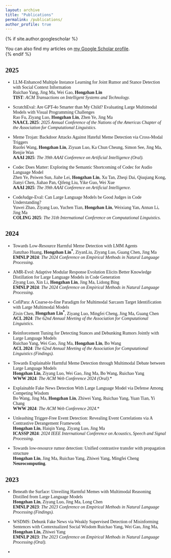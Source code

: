 ```yaml
---
layout: archive
title: "Publications"
permalink: /publications/
author_profile: true
---
```


{% if site.author.googlescholar %}
  <div class="wordwrap">You can also find my articles on <a href="{{site.author.googlescholar}}">my Google Scholar profile</a>.</div>
{% endif %}

<span style="font-family: 'euclid';">

## 2025
- LLM-Enhanced Multiple Instance Learning for Joint Rumor and Stance Detection with Social Context Information  
  Ruichao Yang, Jing Ma, Wei Gao, **Hongzhan Lin**  
  **TIST**: *ACM Transactions on Intelligent Systems and Technology.*

- ScratchEval: Are GPT-4o Smarter than My Child? Evaluating Large Multimodal Models with Visual Programming Challenges  
  Rao Fu, Ziyang Luo, **Hongzhan Lin**, Zhen Ye, Jing Ma  
  **NAACL 2025**: *2025 Annual Conference of the Nations of the Americas Chapter of the Association for Computational Linguistics.*

- Meme Trojan: Backdoor Attacks Against Hateful Meme Detection via Cross-Modal Triggers  
  Ruofei Wang, **Hongzhan Lin**, Ziyuan Luo, Ka Chun Cheung, Simon See, Jing Ma, Renjie Wan  
  **AAAI 2025**: *The 39th AAAI Conference on Artificial Intelligence (Oral).*

- Codec Does Matter: Exploring the Semantic Shortcoming of Codec for Audio Language Model  
  Zhen Ye, Peiwen Sun, Jiahe Lei, **Hongzhan Lin**, Xu Tan, Zheqi Dai, Qiuqiang Kong, Jianyi Chen, Jiahao Pan, Qifeng Liu, Yike Guo, Wei Xue  
  **AAAI 2025**: *The 39th AAAI Conference on Artificial Intelligence.*

- CodeJudge-Eval: Can Large Language Models be Good Judges in Code Understanding?  
  Yuwei Zhao, Ziyang Luo, Yuchen Tian, **Hongzhan Lin**, Weixiang Yan, Annan Li, Jing Ma  
  **COLING 2025**: *The 31th International Conference on Computational Linguistics.*

## 2024
- Towards Low-Resource Harmful Meme Detection with LMM Agents  
  Jianzhao Huang, **Hongzhan Lin<sup>\*</sup>**, ZiyanLiu, Ziyang Luo, Guang Chen, Jing Ma  
  **EMNLP 2024**: *The 2024 Conference on Empirical Methods in Natural Language Processing.*

- AMR-Evol: Adaptive Modular Response Evolution Elicits Better Knowledge Distillation for Large Language Models in Code Generation  
  Ziyang Luo, Xin Li, **Hongzhan Lin**, Jing Ma, Lidong Bing  
  **EMNLP 2024**: *The 2024 Conference on Empirical Methods in Natural Language Processing.*

- CofiPara: A Coarse-to-fine Paradigm for Multimodal Sarcasm Target Identification with Large Multimodal Models  
  Zixin Chen, **Hongzhan Lin<sup>*</sup>**, Ziyang Luo, Mingfei Cheng, Jing Ma, Guang Chen  
  **ACL 2024**: *The 62nd Annual Meeting of the Association for Computational Linguistics.*

- Reinforcement Tuning for Detecting Stances and Debunking Rumors Jointly with Large Language Models  
  Ruichao Yang, Wei Gao, Jing Ma, **Hongzhan Lin**, Bo Wang  
  **ACL 2024**: *The 62nd Annual Meeting of the Association for Computational Linguistics (Findings).*

- Towards Explainable Harmful Meme Detection through Multimodal Debate between Large Language Models  
  **Hongzhan Lin**, Ziyang Luo, Wei Gao, Jing Ma, Bo Wang, Ruichao Yang  
  **WWW 2024**: *The ACM Web Conference 2024 (Oral).**

- Explainable Fake News Detection With Large Language Model via Defense Among Competing Wisdom  
  Bo Wang, Jing Ma, **Hongzhan Lin**, Zhiwei Yang, Ruichao Yang, Yuan Tian, Yi Chang  
  **WWW 2024**: *The ACM Web Conference 2024.**

- Unleashing Trigger-Free Event Detection: Revealing Event Correlations via A Contrastive Derangement Framework  
  **Hongzhan Lin**, Haiqin Yang, Ziyang Luo, Jing Ma  
  **ICASSP 2024**: *2024 IEEE International Conference on Acoustics, Speech and Signal Processing.*

- Towards low-resource rumor detection: Unified contrastive transfer with propagation structure  
  **Hongzhan Lin**, Jing Ma, Ruichao Yang, Zhiwei Yang, Mingfei Cheng  
  **Neurocomputing**.

## 2023
- Beneath the Surface: Unveiling Harmful Memes with Multimodal Reasoning Distilled from Large Language Models  
  **Hongzhan Lin**, Ziyang Luo, Jing Ma, Long Chen  
  **EMNLP 2023**: *The 2023 Conference on Empirical Methods in Natural Language Processing (Findings).*

- WSDMS: Debunk Fake News via Weakly Supervised Detection of Misinforming Sentences with Contextualized Social Wisdom
  Ruichao Yang, Wei Gao, Jing Ma, **Hongzhan Lin**, Zhiwei Yang  
  **EMNLP 2023**: *The 2023 Conference on Empirical Methods in Natural Language Processing (Oral).*

- 

<span>
